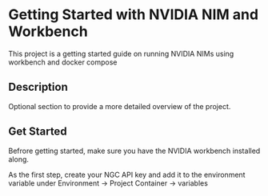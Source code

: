 # Getting Started with NVIDIA NIM and Workbench
This project is a getting started guide on running NVIDIA NIMs using workbench and docker compose

## Description
Optional section to provide a more detailed overview of the project.

## Get Started

Befrore getting started, make sure you have the NVIDIA workbench installed along.

As the first step, create your NGC API key and add it to the environment variable under Environment -> Project Container -> variables

